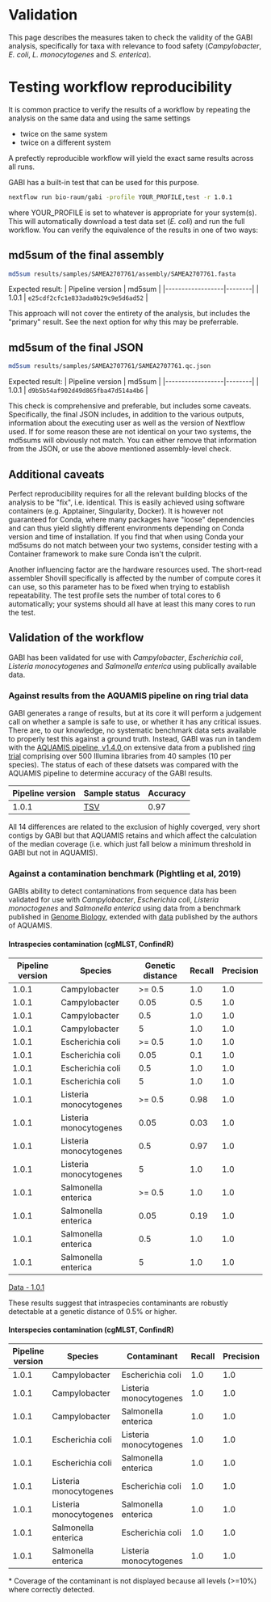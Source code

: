 # Validation

This page describes the measures taken to check the validity of the GABI analysis, specifically for taxa with relevance to food safety (<i>Campylobacter</i>, <i>E. coli</i>, <i>L. monocytogenes</i> and <i>S. enterica</i>).

# Testing workflow reproducibility

It is common practice to verify the results of a workflow by repeating the analysis on the same data and using the same settings

- twice on the same system
- twice on a different system

A prefectly reproducible workflow will yield the exact same results across all runs. 

GABI has a built-in test that can be used for this purpose. 

```bash
nextflow run bio-raum/gabi -profile YOUR_PROFILE,test -r 1.0.1
```

where YOUR_PROFILE is set to whatever is appropriate for your system(s). This will automatically download a test data set (<i>E. coli</i>) and run the full workflow. You can verify the equivalence of the results in one of two ways:

## md5sum of the final assembly
```bash
md5sum results/samples/SAMEA2707761/assembly/SAMEA2707761.fasta
```
Expected result:
| Pipeline version | md5sum |
|------------------|--------|
| 1.0.1            | `e25cdf2cfc1e833ada0b29c9e5d6ad52` |

This approach will not cover the entirety of the analysis, but includes the "primary" result. See the next option for why this may be preferrable. 


## md5sum of the final JSON
```bash
md5sum results/samples/SAMEA2707761/SAMEA2707761.qc.json
```
Expected result: 
| Pipeline version | md5sum |
|------------------|--------|
| 1.0.1            | `d9b5b54af902d49d865fba47d514a4b6` |

This check is comprehensive and preferable, but includes some caveats. Specifically, the final JSON includes, in addition to the various outputs, information about the executing user as well as the version of Nextflow used. If for some reason these are not identical on your two systems, the md5sums will obviously not match. You can either remove that information from the JSON, or use the above mentioned assembly-level check.

## Additional caveats

Perfect reproducibility requires for all the relevant building blocks of the analysis to be "fix", i.e. identical. This is easily achieved using software containers (e.g. Apptainer, Singularity, Docker). It is however not guaranteed for Conda, where many packages have "loose" dependencies and can thus yield slightly different environments depending on Conda version and time of installation. If you find that when using Conda your md5sums do not match between your two systems, consider testing with a Container framework to make sure Conda isn't the culprit.

Another influencing factor are the hardware resources used. The short-read assembler Shovill specifically is affected by the number of compute cores it can use, so this parameter has to be fixed when trying to establish repeatability. The test profile sets the number of total cores to 6 automatically; your systems should all have at least this many cores to run the test. 

## Validation of the workflow

GABI has been validated for use with <i>Campylobacter</i>, <i>Escherichia coli</i>, <i>Listeria monocytogenes</i> and <i>Salmonella enterica</i> using publically available data.

### Against results from the AQUAMIS pipeline on ring trial data

GABI generates a range of results, but at its core it will perform a judgement call on whether a sample is safe to use, or whether it has any critical issues. There are, to our knowledge, no systematic benchmark data sets available to properly test this against a ground truth. Instead, GABI was run in tandem with the [AQUAMIS pipeline, v1.4.0 ](https://gitlab.com/bfr_bioinformatics/AQUAMIS) on extensive data from a published [ring trial](https://www.frontiersin.org/journals/microbiology/articles/10.3389/fmicb.2023.1253362/full) comprising over 500 Illumina libraries from 40 samples (10 per species). The status of each of these datsets was compared with the AQUAMIS pipeline to determine accuracy of the GABI results.

 Pipeline version | Sample status | Accuracy |
|------------------|--------| ----------- |
| 1.0.1            | [TSV](../assets/benchmark/gabi_vs_aquamis_1.0.1.tsv) | 0.97 |

All 14 differences are related to the exclusion of highly coverged, very short contigs by GABI but that AQUAMIS retains and which affect the calculation of the median coverage (i.e. which just fall below a minimum threshold in GABI but not in AQUAMIS).

### Against a contamination benchmark (Pightling et al, 2019)

GABIs ability to detect contaminations from sequence data has been validated for use with <i>Campylobacter</i>, <i>Escherichia coli</i>, <i>Listeria monoctogenes</i> and <i>Salmonella enterica</i> using data from a benchmark published in [Genome Biology](https://genomebiology.biomedcentral.com/articles/10.1186/s13059-019-1914-x), extended with [data](https://zenodo.org/records/4601406) published by the authors of AQUAMIS. 

#### Intraspecies contamination (cgMLST, ConfindR)


 Pipeline version | Species | Genetic distance |Recall | Precision |
|------------------|--------| ----------- | ---------- | --------- |
| 1.0.1            | Campylobacter | >= 0.5 | 1.0 | 1.0
| 1.0.1            | Campylobacter | 0.05 | 0.5 | 1.0
| 1.0.1            | Campylobacter | 0.5 | 1.0 | 1.0
| 1.0.1            | Campylobacter | 5 | 1.0 | 1.0
| 1.0.1            | Escherichia coli | >= 0.5 | 1.0 | 1.0
| 1.0.1            | Escherichia coli | 0.05 | 0.1 | 1.0
| 1.0.1            | Escherichia coli | 0.5 | 1.0 | 1.0
| 1.0.1            | Escherichia coli | 5 | 1.0 | 1.0
| 1.0.1            | Listeria monocytogenes | >= 0.5 | 0.98 | 1.0
| 1.0.1            | Listeria monocytogenes | 0.05 | 0.03 | 1.0
| 1.0.1            | Listeria monocytogenes | 0.5 | 0.97 | 1.0
| 1.0.1            | Listeria monocytogenes | 5 | 1.0 | 1.0
| 1.0.1            | Salmonella enterica | >= 0.5 | 1.0 | 1.0
| 1.0.1            | Salmonella enterica | 0.05 | 0.19 | 1.0
| 1.0.1            | Salmonella enterica | 0.5 | 1.0 | 1.0
| 1.0.1            | Salmonella enterica | 5 | 1.0 | 1.0

[Data - 1.0.1](../assets/benchmark/gabi_contamination_1.0.1.tsv)

These results suggest that intraspecies contaminants are robustly detectable at a genetic distance of 0.5% or higher. 

#### Interspecies contamination (cgMLST, ConfindR)

Pipeline version | Species | Contaminant | Recall | Precision |
| -------------- | ------- | ----------- | ------ | --------- |
| 1.0.1          | Campylobacter | Escherichia coli | 1.0 | 1.0 |
| 1.0.1          | Campylobacter | Listeria monocytogenes | 1.0 | 1.0 |
| 1.0.1          | Campylobacter | Salmonella enterica | 1.0 | 1.0 |
| 1.0.1          | Escherichia coli | Listeria monocytogenes | 1.0 | 1.0 |
| 1.0.1          | Escherichia coli | Salmonella enterica | 1.0 | 1.0 |
| 1.0.1          | Listeria monocytogenes | Escherichia coli | 1.0 | 1.0 |
| 1.0.1          | Listeria monocytogenes | Salmonella enterica | 1.0 | 1.0 |
| 1.0.1          | Salmonella enterica | Escherichia coli | 1.0 | 1.0 |
| 1.0.1          | Salmonella enterica | Listeria monocytogenes | 1.0 | 1.0 |

\* Coverage of the contaminant is not displayed because all levels (>=10%) where correctly detected.